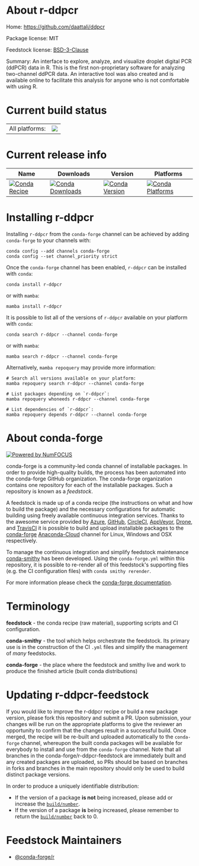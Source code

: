 About r-ddpcr
=============

Home: https://github.com/daattali/ddpcr

Package license: MIT

Feedstock license: [BSD-3-Clause](https://github.com/conda-forge/r-ddpcr-feedstock/blob/main/LICENSE.txt)

Summary: An interface to explore, analyze, and visualize droplet digital PCR (ddPCR) data in R. This is the first non-proprietary software for analyzing two-channel ddPCR data. An interactive tool was also created and is available online to facilitate this analysis for anyone who is not comfortable with using R.

Current build status
====================


<table><tr><td>All platforms:</td>
    <td>
      <a href="https://dev.azure.com/conda-forge/feedstock-builds/_build/latest?definitionId=6022&branchName=main">
        <img src="https://dev.azure.com/conda-forge/feedstock-builds/_apis/build/status/r-ddpcr-feedstock?branchName=main">
      </a>
    </td>
  </tr>
</table>

Current release info
====================

| Name | Downloads | Version | Platforms |
| --- | --- | --- | --- |
| [![Conda Recipe](https://img.shields.io/badge/recipe-r--ddpcr-green.svg)](https://anaconda.org/conda-forge/r-ddpcr) | [![Conda Downloads](https://img.shields.io/conda/dn/conda-forge/r-ddpcr.svg)](https://anaconda.org/conda-forge/r-ddpcr) | [![Conda Version](https://img.shields.io/conda/vn/conda-forge/r-ddpcr.svg)](https://anaconda.org/conda-forge/r-ddpcr) | [![Conda Platforms](https://img.shields.io/conda/pn/conda-forge/r-ddpcr.svg)](https://anaconda.org/conda-forge/r-ddpcr) |

Installing r-ddpcr
==================

Installing `r-ddpcr` from the `conda-forge` channel can be achieved by adding `conda-forge` to your channels with:

```
conda config --add channels conda-forge
conda config --set channel_priority strict
```

Once the `conda-forge` channel has been enabled, `r-ddpcr` can be installed with `conda`:

```
conda install r-ddpcr
```

or with `mamba`:

```
mamba install r-ddpcr
```

It is possible to list all of the versions of `r-ddpcr` available on your platform with `conda`:

```
conda search r-ddpcr --channel conda-forge
```

or with `mamba`:

```
mamba search r-ddpcr --channel conda-forge
```

Alternatively, `mamba repoquery` may provide more information:

```
# Search all versions available on your platform:
mamba repoquery search r-ddpcr --channel conda-forge

# List packages depending on `r-ddpcr`:
mamba repoquery whoneeds r-ddpcr --channel conda-forge

# List dependencies of `r-ddpcr`:
mamba repoquery depends r-ddpcr --channel conda-forge
```


About conda-forge
=================

[![Powered by
NumFOCUS](https://img.shields.io/badge/powered%20by-NumFOCUS-orange.svg?style=flat&colorA=E1523D&colorB=007D8A)](https://numfocus.org)

conda-forge is a community-led conda channel of installable packages.
In order to provide high-quality builds, the process has been automated into the
conda-forge GitHub organization. The conda-forge organization contains one repository
for each of the installable packages. Such a repository is known as a *feedstock*.

A feedstock is made up of a conda recipe (the instructions on what and how to build
the package) and the necessary configurations for automatic building using freely
available continuous integration services. Thanks to the awesome service provided by
[Azure](https://azure.microsoft.com/en-us/services/devops/), [GitHub](https://github.com/),
[CircleCI](https://circleci.com/), [AppVeyor](https://www.appveyor.com/),
[Drone](https://cloud.drone.io/welcome), and [TravisCI](https://travis-ci.com/)
it is possible to build and upload installable packages to the
[conda-forge](https://anaconda.org/conda-forge) [Anaconda-Cloud](https://anaconda.org/)
channel for Linux, Windows and OSX respectively.

To manage the continuous integration and simplify feedstock maintenance
[conda-smithy](https://github.com/conda-forge/conda-smithy) has been developed.
Using the ``conda-forge.yml`` within this repository, it is possible to re-render all of
this feedstock's supporting files (e.g. the CI configuration files) with ``conda smithy rerender``.

For more information please check the [conda-forge documentation](https://conda-forge.org/docs/).

Terminology
===========

**feedstock** - the conda recipe (raw material), supporting scripts and CI configuration.

**conda-smithy** - the tool which helps orchestrate the feedstock.
                   Its primary use is in the construction of the CI ``.yml`` files
                   and simplify the management of *many* feedstocks.

**conda-forge** - the place where the feedstock and smithy live and work to
                  produce the finished article (built conda distributions)


Updating r-ddpcr-feedstock
==========================

If you would like to improve the r-ddpcr recipe or build a new
package version, please fork this repository and submit a PR. Upon submission,
your changes will be run on the appropriate platforms to give the reviewer an
opportunity to confirm that the changes result in a successful build. Once
merged, the recipe will be re-built and uploaded automatically to the
`conda-forge` channel, whereupon the built conda packages will be available for
everybody to install and use from the `conda-forge` channel.
Note that all branches in the conda-forge/r-ddpcr-feedstock are
immediately built and any created packages are uploaded, so PRs should be based
on branches in forks and branches in the main repository should only be used to
build distinct package versions.

In order to produce a uniquely identifiable distribution:
 * If the version of a package **is not** being increased, please add or increase
   the [``build/number``](https://docs.conda.io/projects/conda-build/en/latest/resources/define-metadata.html#build-number-and-string).
 * If the version of a package **is** being increased, please remember to return
   the [``build/number``](https://docs.conda.io/projects/conda-build/en/latest/resources/define-metadata.html#build-number-and-string)
   back to 0.

Feedstock Maintainers
=====================

* [@conda-forge/r](https://github.com/conda-forge/r/)

